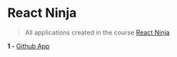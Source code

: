 # React Ninja

> All applications created in the course [React Ninja](https://blog.da2k.com.br/curso-reactjs-ninja/)

**1 -** [Github App](https://github.com/simoneas02/react-ninja/github-app)
